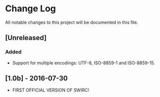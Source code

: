 # Change Log #
All notable changes to this project will be documented in this file.

## [Unreleased] ##
### Added ###
- Support for multiple encodings: UTF-8, ISO-8859-1 and ISO-8859-15.

## [1.0b] - 2016-07-30 ##
- FIRST OFFICIAL VERSION OF SWIRC!

